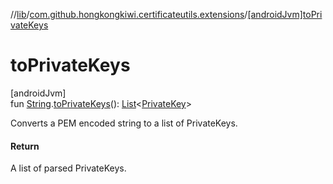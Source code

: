 //[lib](../../index.md)/[com.github.hongkongkiwi.certificateutils.extensions](index.md)/[[androidJvm]toPrivateKeys]([android-jvm]to-private-keys.md)

# toPrivateKeys

[androidJvm]\
fun [String](https://kotlinlang.org/api/latest/jvm/stdlib/kotlin/-string/index.html).[toPrivateKeys]([android-jvm]to-private-keys.md)(): [List](https://kotlinlang.org/api/latest/jvm/stdlib/kotlin.collections/-list/index.html)&lt;[PrivateKey](https://developer.android.com/reference/kotlin/java/security/PrivateKey.html)&gt;

Converts a PEM encoded string to a list of PrivateKeys.

#### Return

A list of parsed PrivateKeys.
